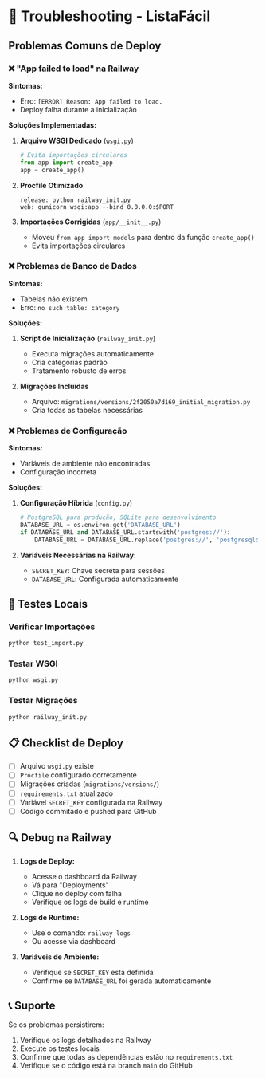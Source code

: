 # 🔧 Troubleshooting - ListaFácil

## Problemas Comuns de Deploy

### ❌ "App failed to load" na Railway

**Sintomas:**
- Erro: `[ERROR] Reason: App failed to load.`
- Deploy falha durante a inicialização

**Soluções Implementadas:**

1. **Arquivo WSGI Dedicado** (`wsgi.py`)
   ```python
   # Evita importações circulares
   from app import create_app
   app = create_app()
   ```

2. **Procfile Otimizado**
   ```
   release: python railway_init.py
   web: gunicorn wsgi:app --bind 0.0.0.0:$PORT
   ```

3. **Importações Corrigidas** (`app/__init__.py`)
   - Moveu `from app import models` para dentro da função `create_app()`
   - Evita importações circulares

### ❌ Problemas de Banco de Dados

**Sintomas:**
- Tabelas não existem
- Erro: `no such table: category`

**Soluções:**

1. **Script de Inicialização** (`railway_init.py`)
   - Executa migrações automaticamente
   - Cria categorias padrão
   - Tratamento robusto de erros

2. **Migrações Incluídas**
   - Arquivo: `migrations/versions/2f2050a7d169_initial_migration.py`
   - Cria todas as tabelas necessárias

### ❌ Problemas de Configuração

**Sintomas:**
- Variáveis de ambiente não encontradas
- Configuração incorreta

**Soluções:**

1. **Configuração Híbrida** (`config.py`)
   ```python
   # PostgreSQL para produção, SQLite para desenvolvimento
   DATABASE_URL = os.environ.get('DATABASE_URL')
   if DATABASE_URL and DATABASE_URL.startswith('postgres://'):
       DATABASE_URL = DATABASE_URL.replace('postgres://', 'postgresql://', 1)
   ```

2. **Variáveis Necessárias na Railway:**
   - `SECRET_KEY`: Chave secreta para sessões
   - `DATABASE_URL`: Configurada automaticamente

## 🧪 Testes Locais

### Verificar Importações
```bash
python test_import.py
```

### Testar WSGI
```bash
python wsgi.py
```

### Testar Migrações
```bash
python railway_init.py
```

## 📋 Checklist de Deploy

- [ ] Arquivo `wsgi.py` existe
- [ ] `Procfile` configurado corretamente
- [ ] Migrações criadas (`migrations/versions/`)
- [ ] `requirements.txt` atualizado
- [ ] Variável `SECRET_KEY` configurada na Railway
- [ ] Código commitado e pushed para GitHub

## 🔍 Debug na Railway

1. **Logs de Deploy:**
   - Acesse o dashboard da Railway
   - Vá para "Deployments"
   - Clique no deploy com falha
   - Verifique os logs de build e runtime

2. **Logs de Runtime:**
   - Use o comando: `railway logs`
   - Ou acesse via dashboard

3. **Variáveis de Ambiente:**
   - Verifique se `SECRET_KEY` está definida
   - Confirme se `DATABASE_URL` foi gerada automaticamente

## 📞 Suporte

Se os problemas persistirem:

1. Verifique os logs detalhados na Railway
2. Execute os testes locais
3. Confirme que todas as dependências estão no `requirements.txt`
4. Verifique se o código está na branch `main` do GitHub